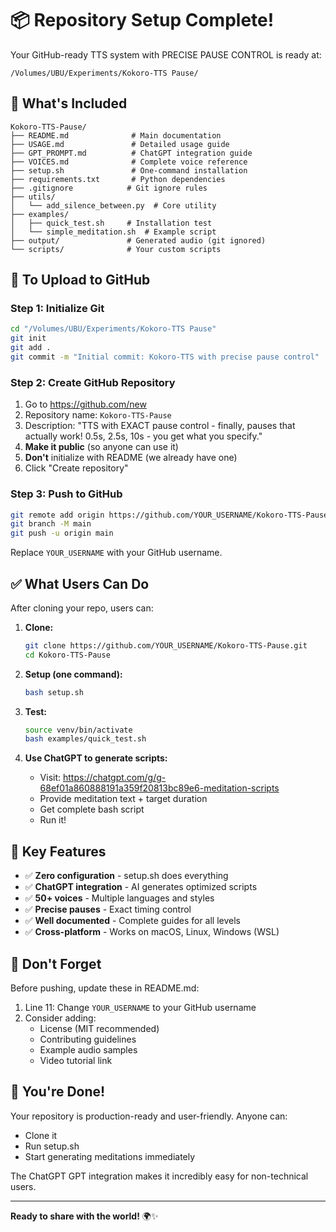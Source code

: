 # 📦 Repository Setup Complete!

Your GitHub-ready TTS system with PRECISE PAUSE CONTROL is ready at:
```
/Volumes/UBU/Experiments/Kokoro-TTS Pause/
```

## 📁 What's Included

```
Kokoro-TTS-Pause/
├── README.md              # Main documentation
├── USAGE.md               # Detailed usage guide
├── GPT_PROMPT.md          # ChatGPT integration guide
├── VOICES.md              # Complete voice reference
├── setup.sh               # One-command installation
├── requirements.txt       # Python dependencies
├── .gitignore            # Git ignore rules
├── utils/
│   └── add_silence_between.py  # Core utility
├── examples/
│   ├── quick_test.sh     # Installation test
│   └── simple_meditation.sh  # Example script
├── output/               # Generated audio (git ignored)
└── scripts/              # Your custom scripts
```

## 🚀 To Upload to GitHub

### Step 1: Initialize Git

```bash
cd "/Volumes/UBU/Experiments/Kokoro-TTS Pause"
git init
git add .
git commit -m "Initial commit: Kokoro-TTS with precise pause control"
```

### Step 2: Create GitHub Repository

1. Go to https://github.com/new
2. Repository name: `Kokoro-TTS-Pause`
3. Description: "TTS with EXACT pause control - finally, pauses that actually work! 0.5s, 2.5s, 10s - you get what you specify."
4. **Make it public** (so anyone can use it)
5. **Don't** initialize with README (we already have one)
6. Click "Create repository"

### Step 3: Push to GitHub

```bash
git remote add origin https://github.com/YOUR_USERNAME/Kokoro-TTS-Pause.git
git branch -M main
git push -u origin main
```

Replace `YOUR_USERNAME` with your GitHub username.

## ✅ What Users Can Do

After cloning your repo, users can:

1. **Clone:**
   ```bash
   git clone https://github.com/YOUR_USERNAME/Kokoro-TTS-Pause.git
   cd Kokoro-TTS-Pause
   ```

2. **Setup (one command):**
   ```bash
   bash setup.sh
   ```

3. **Test:**
   ```bash
   source venv/bin/activate
   bash examples/quick_test.sh
   ```

4. **Use ChatGPT to generate scripts:**
   - Visit: https://chatgpt.com/g/g-68ef01a860888191a359f20813bc89e6-meditation-scripts
   - Provide meditation text + target duration
   - Get complete bash script
   - Run it!

## 🎯 Key Features

- ✅ **Zero configuration** - setup.sh does everything
- ✅ **ChatGPT integration** - AI generates optimized scripts
- ✅ **50+ voices** - Multiple languages and styles
- ✅ **Precise pauses** - Exact timing control
- ✅ **Well documented** - Complete guides for all levels
- ✅ **Cross-platform** - Works on macOS, Linux, Windows (WSL)

## 📝 Don't Forget

Before pushing, update these in README.md:

1. Line 11: Change `YOUR_USERNAME` to your GitHub username
2. Consider adding:
   - License (MIT recommended)
   - Contributing guidelines
   - Example audio samples
   - Video tutorial link

## 🎉 You're Done!

Your repository is production-ready and user-friendly. Anyone can:
- Clone it
- Run setup.sh
- Start generating meditations immediately

The ChatGPT GPT integration makes it incredibly easy for non-technical users.

---

**Ready to share with the world!** 🌍✨

